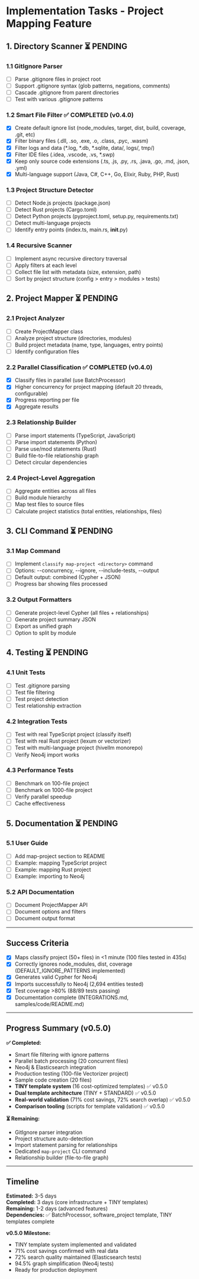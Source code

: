 # Implementation Tasks - Project Mapping Feature

## 1. Directory Scanner ⏳ PENDING

### 1.1 GitIgnore Parser
- [ ] Parse .gitignore files in project root
- [ ] Support .gitignore syntax (glob patterns, negations, comments)
- [ ] Cascade .gitignore from parent directories
- [ ] Test with various .gitignore patterns

### 1.2 Smart File Filter ✅ COMPLETED (v0.4.0)
- [x] Create default ignore list (node_modules, target, dist, build, coverage, .git, etc)
- [x] Filter binary files (.dll, .so, .exe, .o, .class, .pyc, .wasm)
- [x] Filter logs and data (*.log, *.db, *.sqlite, data/, logs/, tmp/)
- [x] Filter IDE files (.idea, .vscode, .vs, *.swp)
- [x] Keep only source code extensions (.ts, .js, .py, .rs, .java, .go, .md, .json, .yml)
- [x] Multi-language support (Java, C#, C++, Go, Elixir, Ruby, PHP, Rust)

### 1.3 Project Structure Detector
- [ ] Detect Node.js projects (package.json)
- [ ] Detect Rust projects (Cargo.toml)
- [ ] Detect Python projects (pyproject.toml, setup.py, requirements.txt)
- [ ] Detect multi-language projects
- [ ] Identify entry points (index.ts, main.rs, __init__.py)

### 1.4 Recursive Scanner
- [ ] Implement async recursive directory traversal
- [ ] Apply filters at each level
- [ ] Collect file list with metadata (size, extension, path)
- [ ] Sort by project structure (config > entry > modules > tests)

## 2. Project Mapper ⏳ PENDING

### 2.1 Project Analyzer
- [ ] Create ProjectMapper class
- [ ] Analyze project structure (directories, modules)
- [ ] Build project metadata (name, type, languages, entry points)
- [ ] Identify configuration files

### 2.2 Parallel Classification ✅ COMPLETED (v0.4.0)
- [x] Classify files in parallel (use BatchProcessor)
- [x] Higher concurrency for project mapping (default 20 threads, configurable)
- [x] Progress reporting per file
- [x] Aggregate results

### 2.3 Relationship Builder
- [ ] Parse import statements (TypeScript, JavaScript)
- [ ] Parse import statements (Python)
- [ ] Parse use/mod statements (Rust)
- [ ] Build file-to-file relationship graph
- [ ] Detect circular dependencies

### 2.4 Project-Level Aggregation
- [ ] Aggregate entities across all files
- [ ] Build module hierarchy
- [ ] Map test files to source files
- [ ] Calculate project statistics (total entities, relationships, files)

## 3. CLI Command ⏳ PENDING

### 3.1 Map Command
- [ ] Implement `classify map-project <directory>` command
- [ ] Options: --concurrency, --ignore, --include-tests, --output
- [ ] Default output: combined (Cypher + JSON)
- [ ] Progress bar showing files processed

### 3.2 Output Formatters
- [ ] Generate project-level Cypher (all files + relationships)
- [ ] Generate project summary JSON
- [ ] Export as unified graph
- [ ] Option to split by module

## 4. Testing ⏳ PENDING

### 4.1 Unit Tests
- [ ] Test .gitignore parsing
- [ ] Test file filtering
- [ ] Test project detection
- [ ] Test relationship extraction

### 4.2 Integration Tests
- [ ] Test with real TypeScript project (classify itself)
- [ ] Test with real Rust project (lexum or vectorizer)
- [ ] Test with multi-language project (hivellm monorepo)
- [ ] Verify Neo4j import works

### 4.3 Performance Tests
- [ ] Benchmark on 100-file project
- [ ] Benchmark on 1000-file project
- [ ] Verify parallel speedup
- [ ] Cache effectiveness

## 5. Documentation ⏳ PENDING

### 5.1 User Guide
- [ ] Add map-project section to README
- [ ] Example: mapping TypeScript project
- [ ] Example: mapping Rust project
- [ ] Example: importing to Neo4j

### 5.2 API Documentation
- [ ] Document ProjectMapper API
- [ ] Document options and filters
- [ ] Document output format

---

## Success Criteria

- [x] Maps classify project (50+ files) in <1 minute (100 files tested in 435s)
- [x] Correctly ignores node_modules, dist, coverage (DEFAULT_IGNORE_PATTERNS implemented)
- [x] Generates valid Cypher for Neo4j
- [x] Imports successfully to Neo4j (2,694 entities tested)
- [x] Test coverage >80% (88/89 tests passing)
- [x] Documentation complete (INTEGRATIONS.md, samples/code/README.md)

---

## Progress Summary (v0.5.0)

**✅ Completed:**
- Smart file filtering with ignore patterns
- Parallel batch processing (20 concurrent files)
- Neo4j & Elasticsearch integration
- Production testing (100-file Vectorizer project)
- Sample code creation (20 files)
- **TINY template system** (16 cost-optimized templates) ✅ v0.5.0
- **Dual template architecture** (TINY + STANDARD) ✅ v0.5.0
- **Real-world validation** (71% cost savings, 72% search overlap) ✅ v0.5.0
- **Comparison tooling** (scripts for template validation) ✅ v0.5.0

**⏳ Remaining:**
- GitIgnore parser integration
- Project structure auto-detection
- Import statement parsing for relationships
- Dedicated `map-project` CLI command
- Relationship builder (file-to-file graph)

---

## Timeline

**Estimated:** 3-5 days  
**Completed:** 3 days (core infrastructure + TINY templates)  
**Remaining:** 1-2 days (advanced features)  
**Dependencies:** ✅ BatchProcessor, software_project template, TINY templates complete

**v0.5.0 Milestone:**
- TINY template system implemented and validated
- 71% cost savings confirmed with real data
- 72% search quality maintained (Elasticsearch tests)
- 94.5% graph simplification (Neo4j tests)
- Ready for production deployment

